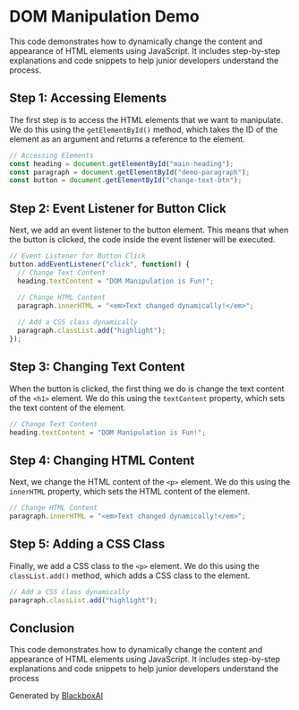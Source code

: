  # DOM Manipulation Demo

This code demonstrates how to dynamically change the content and appearance of HTML elements using JavaScript. It includes step-by-step explanations and code snippets to help junior developers understand the process.

## Step 1: Accessing Elements

The first step is to access the HTML elements that we want to manipulate. We do this using the `getElementById()` method, which takes the ID of the element as an argument and returns a reference to the element.

```javascript
// Accessing Elements
const heading = document.getElementById("main-heading");
const paragraph = document.getElementById("demo-paragraph");
const button = document.getElementById("change-text-btn");
```

## Step 2: Event Listener for Button Click

Next, we add an event listener to the button element. This means that when the button is clicked, the code inside the event listener will be executed.

```javascript
// Event Listener for Button Click
button.addEventListener("click", function() {
  // Change Text Content
  heading.textContent = "DOM Manipulation is Fun!";
  
  // Change HTML Content
  paragraph.innerHTML = "<em>Text changed dynamically!</em>";

  // Add a CSS class dynamically
  paragraph.classList.add("highlight");
});
```

## Step 3: Changing Text Content

When the button is clicked, the first thing we do is change the text content of the `<h1>` element. We do this using the `textContent` property, which sets the text content of the element.

```javascript
// Change Text Content
heading.textContent = "DOM Manipulation is Fun!";
```

## Step 4: Changing HTML Content

Next, we change the HTML content of the `<p>` element. We do this using the `innerHTML` property, which sets the HTML content of the element.

```javascript
// Change HTML Content
paragraph.innerHTML = "<em>Text changed dynamically!</em>";
```

## Step 5: Adding a CSS Class

Finally, we add a CSS class to the `<p>` element. We do this using the `classList.add()` method, which adds a CSS class to the element.

```javascript
// Add a CSS class dynamically
paragraph.classList.add("highlight");
```

## Conclusion

This code demonstrates how to dynamically change the content and appearance of HTML elements using JavaScript. It includes step-by-step explanations and code snippets to help junior developers understand the process

Generated by [BlackboxAI](https://www.blackbox.ai)